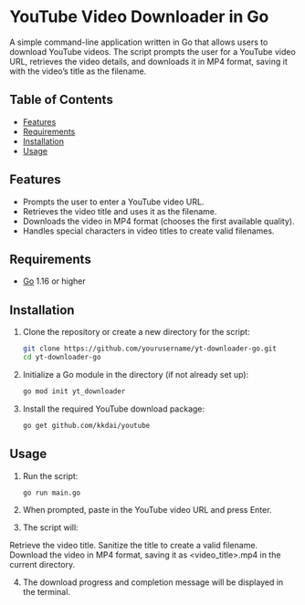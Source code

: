 # YouTube Video Downloader in Go

A simple command-line application written in Go that allows users to download YouTube videos. The script prompts the user for a YouTube video URL, retrieves the video details, and downloads it in MP4 format, saving it with the video’s title as the filename.

## Table of Contents

- [Features](#features)
- [Requirements](#requirements)
- [Installation](#installation)
- [Usage](#usage)


## Features

- Prompts the user to enter a YouTube video URL.
- Retrieves the video title and uses it as the filename.
- Downloads the video in MP4 format (chooses the first available quality).
- Handles special characters in video titles to create valid filenames.

## Requirements

- [Go](https://golang.org/doc/install) 1.16 or higher

## Installation

1. Clone the repository or create a new directory for the script:

   ```sh
   git clone https://github.com/yourusername/yt-downloader-go.git
   cd yt-downloader-go
2. Initialize a Go module in the directory (if not already set up):

   ```sh
   go mod init yt_downloader

3. Install the required YouTube download package:
   ```sh
   go get github.com/kkdai/youtube

## Usage
1. Run the script:
   ```sh
   go run main.go

2. When prompted, paste in the YouTube video URL and press Enter.

3. The script will:

Retrieve the video title.
Sanitize the title to create a valid filename.
Download the video in MP4 format, saving it as <video_title>.mp4 in the current directory.

4. The download progress and completion message will be displayed in the terminal.

